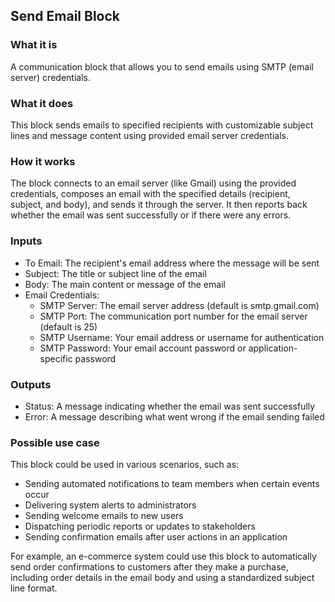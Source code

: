 
## Send Email Block

### What it is
A communication block that allows you to send emails using SMTP (email server) credentials.

### What it does
This block sends emails to specified recipients with customizable subject lines and message content using provided email server credentials.

### How it works
The block connects to an email server (like Gmail) using the provided credentials, composes an email with the specified details (recipient, subject, and body), and sends it through the server. It then reports back whether the email was sent successfully or if there were any errors.

### Inputs
- To Email: The recipient's email address where the message will be sent
- Subject: The title or subject line of the email
- Body: The main content or message of the email
- Email Credentials:
  - SMTP Server: The email server address (default is smtp.gmail.com)
  - SMTP Port: The communication port number for the email server (default is 25)
  - SMTP Username: Your email address or username for authentication
  - SMTP Password: Your email account password or application-specific password

### Outputs
- Status: A message indicating whether the email was sent successfully
- Error: A message describing what went wrong if the email sending failed

### Possible use case
This block could be used in various scenarios, such as:
- Sending automated notifications to team members when certain events occur
- Delivering system alerts to administrators
- Sending welcome emails to new users
- Dispatching periodic reports or updates to stakeholders
- Sending confirmation emails after user actions in an application

For example, an e-commerce system could use this block to automatically send order confirmations to customers after they make a purchase, including order details in the email body and using a standardized subject line format.
